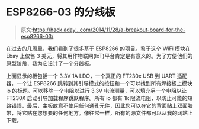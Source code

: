 # ESP8266-03 的分线板

> 原文:[https://hack aday . com/2014/11/28/a-breakout-board-for-the-esp8266-03/](https://hackaday.com/2014/11/28/a-breakout-board-for-the-esp8266-03/)

在过去的几周里，我们看到了很多基于 ESP8266 的项目。鉴于这个 WiFi 模块在 Ebay 上仅售 3 美元，将其用作物联网(IoT)平台肯定是有意义的。为了方便他们的原型阶段，我为它设计了一个分线板。

上面显示的板包括一个 3.3V 1A LDO，一个真正的 FT230x USB 到 UART 适配器，一个让 ESP8266 跳转到其引导模式的按钮和一个可以找到所有焊接板上模块 io 的标题。可以移除一个电阻以进行 3.3V 电流测量，可以填充另一个电阻以让 FT230X 启动引导加载程序跳跃程序。所有 io 都有 1k 限流电阻，以防止可能的短路错误。最后，主板故意不使用任何通孔元件，因此您可以在它的背面贴上双面胶带，将它贴在您想要的任何地方。像往常一样，所有的源文件都可以从我的网站上下载。
